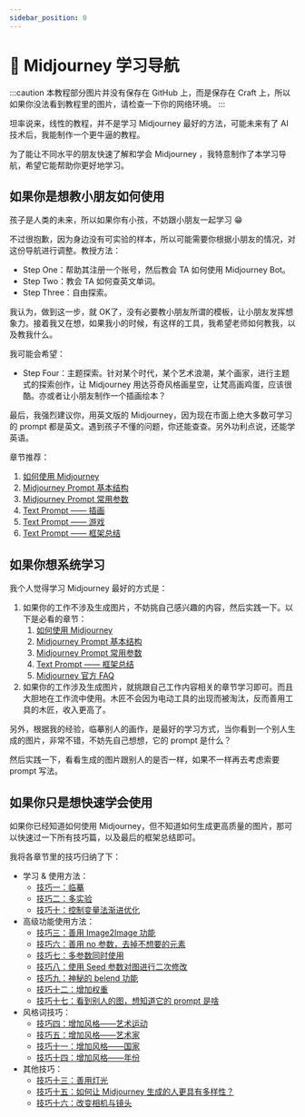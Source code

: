 ```yaml
---
sidebar_position: 0
---
```


# 🧭 Midjourney 学习导航

:::caution
本教程部分图片并没有保存在 GitHub 上，而是保存在 Craft 上，所以如果你没法看到教程里的图片，请检查一下你的网络环境。
:::

坦率说来，线性的教程，并不是学习 Midjourney 最好的方法，可能未来有了 AI 技术后，我能制作一个更牛逼的教程。

为了能让不同水平的朋友快速了解和学会 Midjourney ，我特意制作了本学习导航，希望它能帮助你更好地学习。

## 如果你是想教小朋友如何使用

孩子是人类的未来，所以如果你有小孩，不妨跟小朋友一起学习 😁

不过很抱歉，因为身边没有可实验的样本，所以可能需要你根据小朋友的情况，对这份导航进行调整。教授方法：

- Step One：帮助其注册一个账号，然后教会 TA 如何使用 Midjourney Bot。
- Step Two：教会 TA 如何查英文单词。
- Step Three：自由探索。

我认为，做到这一步，就 OK了，没有必要教小朋友所谓的模板，让小朋友发挥想象力。接着我又在想，如果我小的时候，有这样的工具，我希望老师如何教我，以及教我什么。

我可能会希望：

- Step Four：主题探索。针对某个时代，某个艺术浪潮，某个画家，进行主题式的探索创作，让 Midjourney 用达芬奇风格画星空，让梵高画鸡蛋，应该很酷。亦或者让小朋友制作一个插画绘本？

最后，我强烈建议你，用英文版的 Midjourney，因为现在市面上绝大多数可学习的 prompt 都是英文。遇到孩子不懂的问题，你还能查查。另外功利点说，还能学英语。

章节推荐：

1. [如何使用 Midjourney](midjourney/mj-tutorial-basics/how-to-use-midjourney.md)
2. [Midjourney Prompt 基本结构](midjourney/mj-tutorial-basics/midjourney-basics-prompt)
3. [Midjourney Prompt 常用参数](midjourney/mj-tutorial-basics/midjourney-common-parameters)
4. [Text Prompt —— 插画](midjourney/mj-tutorial-text-prompt/scenario-4-illustrations)
5. [Text Prompt —— 游戏](midjourney/mj-tutorial-text-prompt/scenario-6-game)
6. [Text Prompt —— 框架总结](midjourney/mj-tutorial-text-prompt/framework-summary)

## 如果你想系统学习

我个人觉得学习 Midjourney 最好的方式是：

1. 如果你的工作不涉及生成图片，不妨挑自己感兴趣的内容，然后实践一下。以下是必看的章节：
   1. [如何使用 Midjourney](midjourney/mj-tutorial-basics/how-to-use-midjourney)
   2. [Midjourney Prompt 基本结构](midjourney/mj-tutorial-basics/midjourney-basics-prompt)
   3. [Midjourney Prompt 常用参数](midjourney/mj-tutorial-basics/midjourney-common-parameters)
   4. [Text Prompt —— 框架总结](midjourney/mj-tutorial-text-prompt/framework-summary)
   5. [Midjourney 官方 FAQ](midjourney/mj-tutorial-extras/midjourney-official-faq)
2. 如果你的工作涉及生成图片，就挑跟自己工作内容相关的章节学习即可。而且大胆地在工作流中使用。木匠不会因为电动工具的出现而被淘汰，反而善用工具的木匠，收入更高了。

另外，根据我的经验，临摹别人的画作，是最好的学习方式，当你看到一个别人生成的图片，非常不错，不妨先自己想想，它的 prompt 是什么？

然后实践一下，看看生成的图片跟别人的是否一样，如果不一样再去考虑索要 prompt 写法。

## 如果你只是想快速学会使用

如果你已经知道如何使用 Midjourney，但不知道如何生成更高质量的图片，那可以快速过一下所有技巧篇，以及最后的框架总结即可。

我将各章节里的技巧归纳了下：

- 学习 & 使用方法：
   - [技巧一：临摹](midjourney/mj-tutorial-tips/tips-1-imitation)
   - [技巧二：多实验](midjourney/mj-tutorial-tips/tips-2-experiment)
   - [技巧十：控制变量法渐进优化](midjourney/mj-tutorial-tips/tips-10-control-variables-method)
- 高级功能使用方法：
   - [技巧三：善用 Image2Image 功能](midjourney/mj-tutorial-tips/tips-3-img2img)
   - [技巧六：善用 no 参数，去掉不想要的元素](midjourney/mj-tutorial-tips/tips-6-no-parameter)
   - [技巧七：多参数同时使用](midjourney/mj-tutorial-tips/tips-7-multi-parameters)
   - [技巧八：使用 Seed 参数对图进行二次修改](midjourney/mj-tutorial-tips/tips-8-seed-parameter)
   - [技巧九：神秘的 belend 功能](midjourney/mj-tutorial-tips/tips-9-blend)
   - [技巧十二：增加权重](midjourney/mj-tutorial-tips/tips-12-increase-weight)
   - [技巧十七：看到别人的图，想知道它的 prompt 是啥](midjourney/mj-tutorial-tips/tips-17-describe)
- 风格词技巧：
   - [技巧四：增加风格——艺术运动](midjourney/mj-tutorial-tips/tips-4-art-movement)
   - [技巧五：增加风格——艺术家](midjourney/mj-tutorial-tips/tips-5-artist)
   - [技巧十一：增加风格——国家](midjourney/mj-tutorial-tips/tips-11-country)
   - [技巧十四：增加风格——年份](midjourney/mj-tutorial-tips/tips-14-year)
- 其他技巧：
   - [技巧十三：善用灯光](midjourney/mj-tutorial-tips/tips-13-lighting)
   - [技巧十五：如何让 Midjourney 生成的人更具有多样性？](midjourney/mj-tutorial-tips/tips-15-human-diversity)
   - [技巧十六：改变相机与镜头](midjourney/mj-tutorial-tips/tips-16-camera-lens)

